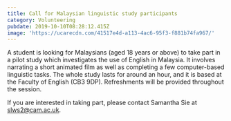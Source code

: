 ```yaml
---
title: Call for Malaysian linguistic study participants
category: Volunteering
pubdate: 2019-10-10T08:28:12.415Z
image: 'https://ucarecdn.com/41517e4d-a113-4ac6-95f3-f881b74fa967/'
---
```

A student is looking for Malaysians (aged 18 years or above) to take part in a pilot study which investigates the use of English in Malaysia. It involves narrating a short animated film as well as completing a few computer-based linguistic tasks. The whole study lasts for around an hour, and it is based at the Faculty of English (CB3 9DP). Refreshments will be provided throughout the session.

If you are interested in taking part, please contact Samantha Sie at slws2@cam.ac.uk.
